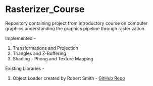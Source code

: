 # Rasterizer_Course
Repository containing project from introductory course on computer graphics understanding the graphics pipeline through rasterization.

Implemented -
1. Transformations and Projection
2. Triangles and Z-Buffering
3. Shading - Phong and Texture Mapping

Existing Libraries -
1. Object Loader created by Robert Smith - [GitHub Repo](https://github.com/Bly7/OBJ-Loader)
